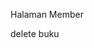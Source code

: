 <!-- Hapus >>
http://localhost/perpustakaan/tambah_pinjam_select.php?id_pinjam=14 -->

<!-- Modal Kembali
http://localhost/perpustakaan/pinjam.php -->

<!-- user level -->

Halaman Member

<!-- tambah password tabel anggota -->

delete buku

<!-- tambah jumlah buku saat kembali -->

<!-- print kertu pinjam buku -->
